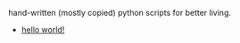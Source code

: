 hand-written (mostly copied) python scripts for better living.

+ [hello world!](https://github.com/omororri/python/blob/main/helloworld.py)
